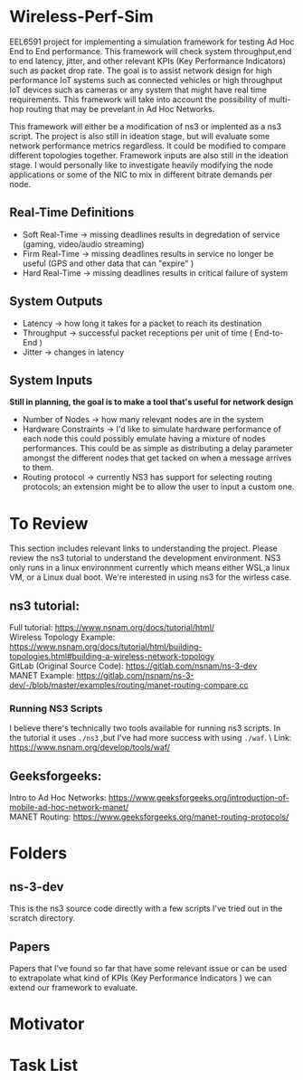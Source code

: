 # Wireless-Perf-Sim
EEL6591 project for implementing a simulation framework for testing Ad Hoc End to End performance. This framework will check system throughput,end to end latency, jitter, and other relevant KPIs (Key Performance Indicators) such as packet drop rate. The goal is to assist network design for high performance IoT systems such as connected vehicles or high throughput IoT devices such as cameras or any system that might have real time requirements. This framework will take into account the possibility of multi-hop routing that may be prevelant in Ad Hoc Networks. 

This framework will either be a modification of ns3 or implented as a ns3 script. The project is also still in ideation stage, but will evaluate some network performance metrics regardless. It could be modified to compare different topologies together. Framework inputs are also still in the ideation stage. I would personally like to investigate heavily modifying the node applications or some of the NIC to mix in different bitrate demands per node.

## Real-Time Definitions
* Soft Real-Time -> missing deadlines results in degredation of service (gaming, video/audio streaming) 
* Firm  Real-Time -> missing deadlines results in service no longer be useful (GPS and other data that can "expire" ) 
* Hard Real-Time -> missing deadlines results in critical failure of system 

## System Outputs 
* Latency -> how long it takes for a packet to reach its destination 
* Throughput -> successful packet receptions per unit of time ( End-to-End ) 
* Jitter -> changes in latency 

## System Inputs
**Still in planning, the goal is to make a tool that's useful for network design** 
* Number of Nodes -> how many relevant nodes are in the system 
* Hardware Constraints -> I'd like to simulate hardware performance of each node 
this could possibly emulate having a mixture of nodes performances. This could be as simple as distributing a delay parameter amongst the different nodes that get tacked on when a message arrives to them. 
* Routing protocol -> currently NS3 has support for selecting routing protocols; an extension might be to allow the user to input a custom one. 
                       

# To Review 
This section includes relevant links to understanding the project. Please review the ns3 tutorial to understand the development environment. NS3 only runs in a linux environnment currently which means either WSL,a linux VM, or a Linux dual boot. We're interested in using ns3 for the wirless case. 

## ns3 tutorial: 
Full tutorial: https://www.nsnam.org/docs/tutorial/html/ \
Wireless Topology Example: https://www.nsnam.org/docs/tutorial/html/building-topologies.html#building-a-wireless-network-topology \
GitLab (Original Source Code): https://gitlab.com/nsnam/ns-3-dev \
MANET Example: https://gitlab.com/nsnam/ns-3-dev/-/blob/master/examples/routing/manet-routing-compare.cc

### Running NS3 Scripts
I believe there's technically two tools available for running ns3 scripts. In the tutorial it uses ``` ./ns3 ``` ,but I've had more success with using ``` ./waf ```.  \ 
Link: https://www.nsnam.org/develop/tools/waf/

## Geeksforgeeks: 
Intro to Ad Hoc Networks: https://www.geeksforgeeks.org/introduction-of-mobile-ad-hoc-network-manet/ \
MANET Routing: https://www.geeksforgeeks.org/manet-routing-protocols/

# Folders 
## ns-3-dev
This is the ns3 source code directly with a few scripts I've tried out in the scratch directory. 

## Papers
Papers that I've found so far that have some relevant issue or can be used to extrapolate what kind of KPIs (Key Performance Indicators ) we can extend our framework to evaluate. 

# Motivator
# Task List

